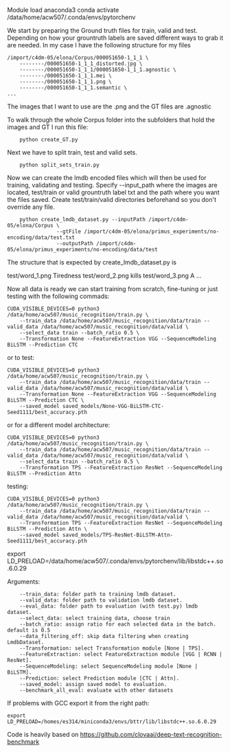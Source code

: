 Module load anaconda3
conda activate /data/home/acw507/.conda/envs/pytorchenv

We start by preparing the Ground truth files for train, valid and test. Depending on how your grountruth labels are saved different ways to grab it are needed. In my case I have the following structure for my files

    /import/c4dm-05/elona/Corpus/000051650-1_1_1 \
        --------/000051650-1_1_1_distorted.jpg \
        --------/000051650-1_1_1/000051650-1_1_1.agnostic \
        --------/000051650-1_1_1.mei \
        --------/000051650-1_1_1.png \ 
        --------/000051650-1_1_1.semantic \
    ...

The images that I want to use are the .png and the GT files are .agnostic

To walk through the whole Corpus folder into the subfolders that hold the images and GT I run this file:

        python create_GT.py

Next we have to split train, test and valid sets. 

        python split_sets_train.py 

Now we can create the lmdb encoded files which will then be used for training, validating and testing. Specify --input_path where the images are located, test/train or valid grountruth label txt and the path where you want the files saved. Create test/train/valid directories beforehand so you don't override any file. 

        python create_lmdb_dataset.py --inputPath /import/c4dm-05/elona/Corpus \    
                    --gtFile /import/c4dm-05/elona/primus_experiments/no-encoding/data/test.txt
                    --outputPath /import/c4dm-05/elona/primus_experiments/no-encoding/data/test

The structure that is expected by create_lmdb_dataset.py is 

test/word_1.png Tiredness
test/word_2.png kills
test/word_3.png A
...


Now all data is ready we can start training from scratch, fine-tuning or just testing with the following commads:

    CUDA_VISIBLE_DEVICES=0 python3 /data/home/acw507/music_recognition/train.py \
        --train_data /data/home/acw507/music_recognition/data/train --valid_data /data/home/acw507/music_recognition/data/valid \
        --select_data train --batch_ratio 0.5 \
        --Transformation None --FeatureExtraction VGG --SequenceModeling BiLSTM --Prediction CTC

or to test:

    CUDA_VISIBLE_DEVICES=0 python3 /data/home/acw507/music_recognition/train.py \
        --train_data /data/home/acw507/music_recognition/data/train --valid_data /data/home/acw507/music_recognition/data/valid \
        --Transformation None --FeatureExtraction VGG --SequenceModeling BiLSTM --Prediction CTC \
        --saved_model saved_models/None-VGG-BiLSTM-CTC-Seed1111/best_accuracy.pth

or for a different model architecture:

    CUDA_VISIBLE_DEVICES=0 python3 /data/home/acw507/music_recognition/train.py \
        --train_data /data/home/acw507/music_recognition/data/train --valid_data /data/home/acw507/music_recognition/data/valid \
        --select_data train --batch_ratio 0.5 \
        --Transformation TPS --FeatureExtraction ResNet --SequenceModeling BiLSTM --Prediction Attn

testing:

    CUDA_VISIBLE_DEVICES=0 python3 /data/home/acw507/music_recognition/train.py \
        --train_data /data/home/acw507/music_recognition/data/train --valid_data /data/home/acw507/music_recognition/data/valid \
        --Transformation TPS --FeatureExtraction ResNet --SequenceModeling BiLSTM --Prediction Attn \
        --saved_model saved_models/TPS-ResNet-BiLSTM-Attn-Seed1111/best_accuracy.pth


export LD_PRELOAD=/data/home/acw507/.conda/envs/pytorchenv/lib/libstdc++.so.6.0.29

<!-- # training testing on a tiny set 
    CUDA_VISIBLE_DEVICES=0 python3 /data/home/acw507/music_recognition/train.py \
        --train_data /data/home/acw507/music_recognition/data/tiny_dataset/train \
        --valid_data /data/home/acw507/music_recognition/data/tiny_dataset/valid \
        --select_data train --batch_ratio 0.5 \
        --Transformation TPS --FeatureExtraction ResNet --SequenceModeling BiLSTM --Prediction Attn

/data/home/acw507/music_recognition/data/tiny_dataset/train -->

Arguments:

        --train_data: folder path to training lmdb dataset.
        --valid_data: folder path to validation lmdb dataset.
        --eval_data: folder path to evaluation (with test.py) lmdb dataset.
        --select_data: select training data, choose train
        --batch_ratio: assign ratio for each selected data in the batch. default is 0.5
        --data_filtering_off: skip data filtering when creating LmdbDataset.
        --Transformation: select Transformation module [None | TPS].
        --FeatureExtraction: select FeatureExtraction module [VGG | RCNN | ResNet].
        --SequenceModeling: select SequenceModeling module [None | BiLSTM].
        --Prediction: select Prediction module [CTC | Attn].
        --saved_model: assign saved model to evaluation.
        --benchmark_all_eval: evaluate with other datasets


If problems with GCC export it from the right path:

    export LD_PRELOAD=/homes/es314/miniconda3/envs/bttr/lib/libstdc++.so.6.0.29 

Code is heavily based on https://github.com/clovaai/deep-text-recognition-benchmark
